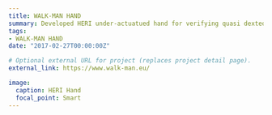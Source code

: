 ```yaml
---
title: WALK-MAN HAND
summary: Developed HERI under-actuatued hand for verifying quasi dexteous and powerful grasping motion.
tags:
- WALK-MAN HAND
date: "2017-02-27T00:00:00Z"

# Optional external URL for project (replaces project detail page).
external_link: https://www.walk-man.eu/

image:
  caption: HERI Hand
  focal_point: Smart
---
```

